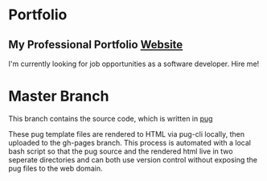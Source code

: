 # Portfolio

## My Professional Portfolio [Website](https://pugjs.org/api/getting-started.html)

I'm currently looking for job opportunities as a software developer. Hire me!

# Master Branch

This branch contains the source code, which is written in [pug](https://pugjs.org/api/getting-started.html)

These pug template files are rendered to HTML via pug-cli locally, then uploaded to the gh-pages branch.
This process is automated with a local bash script so that the pug source and the rendered html live in two 
seperate directories and can both use version control without exposing the pug files to the web domain.
